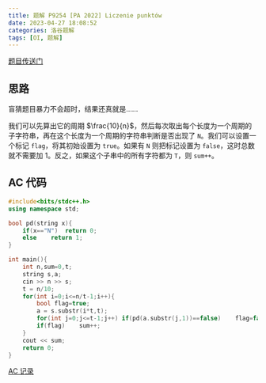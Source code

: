 ```yaml
---
title: 题解 P9254 [PA 2022] Liczenie punktów
date: 2023-04-27 18:08:52
categories: 洛谷题解
tags: [OI, 题解]
---
```

[题目传送门](https://www.luogu.com.cn/problem/P9254)

## 思路

盲猜题目暴力不会超时，结果还真就是……

我们可以先算出它的周期 $\frac{10}{n}$，然后每次取出每个长度为一个周期的子字符串，再在这个长度为一个周期的字符串判断是否出现了 `N`。我们可以设置一个标记 `flag`，将其初始设置为 `true`。如果有 `N` 则把标记设置为 `false`，这时总数就不需要加 $1$。反之，如果这个子串中的所有字符都为 `T`，则 `sum++`。

## AC 代码

```cpp
#include<bits/stdc++.h>
using namespace std;

bool pd(string x){
    if(x=="N")	return 0;
    else	return 1;
}

int main(){
    int n,sum=0,t;
    string s,a;
    cin >> n >> s;
    t = n/10;
    for(int i=0;i<=n/t-1;i++){
    	bool flag=true;
    	a = s.substr(i*t,t);
    	for(int j=0;j<=t-1;j++)	if(pd(a.substr(j,1))==false)	flag=false;
		if(flag)	sum++;
	}
    cout << sum;
    return 0;
}
```

[AC 记录](https://www.luogu.com.cn/record/109037474)